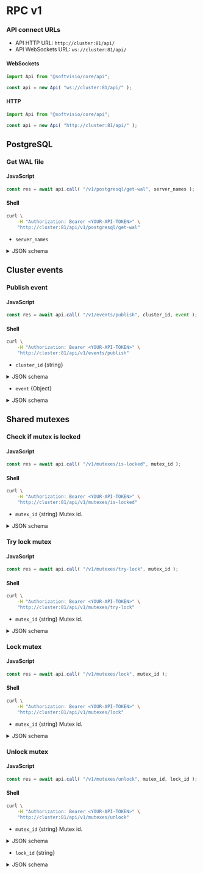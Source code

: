 # RPC v1

### API connect URLs

- API HTTP URL: `http://cluster:81/api/`
- API WebSockets URL: `ws://cluster:81/api/`

<!-- tabs:start -->

#### **WebSockets**

```javascript
import Api from "@softvisio/core/api";

const api = new Api( "ws://cluster:81/api/" );
```

#### **HTTP**

```javascript
import Api from "@softvisio/core/api";

const api = new Api( "http://cluster:81/api/" );
```

<!-- tabs:end -->

## PostgreSQL

### Get WAL file

<!-- tabs:start -->

#### **JavaScript**

```javascript
const res = await api.call( "/v1/postgresql/get-wal", server_names );
```

#### **Shell**

```sh
curl \
    -H "Authorization: Bearer <YOUR-API-TOKEN>" \
    "http://cluster:81/api/v1/postgresql/get-wal"
```

<!-- tabs:end -->

- `server_names`

<details>
    <summary>JSON schema</summary>

<!-- tabs:start -->

#### **JSON**

```json
{
    "anyOf": [
        {
            "type": "string",
            "format": "nginx-server-name"
        },
        {
            "type": "array",
            "items": {
                "type": "string",
                "format": "nginx-server-name"
            },
            "minItems": 1,
            "uniqueItems": true
        }
    ]
}
```

#### **YAML**

```yaml
anyOf:
  - type: string
    format: nginx-server-name
  - type: array
    items:
      type: string
      format: nginx-server-name
    minItems: 1
    uniqueItems: true
```

<!-- tabs:end -->

</details>

## Cluster events

### Publish event

<!-- tabs:start -->

#### **JavaScript**

```javascript
const res = await api.call( "/v1/events/publish", cluster_id, event );
```

#### **Shell**

```sh
curl \
    -H "Authorization: Bearer <YOUR-API-TOKEN>" \
    "http://cluster:81/api/v1/events/publish"
```

<!-- tabs:end -->

- `cluster_id` {string}

<details>
    <summary>JSON schema</summary>

<!-- tabs:start -->

#### **JSON**

```json
{
    "type": "string"
}
```

#### **YAML**

```yaml
type: string
```

<!-- tabs:end -->

</details>

- `event` {Object}

<details>
    <summary>JSON schema</summary>

<!-- tabs:start -->

#### **JSON**

```json
{
    "type": "object",
    "properties": {
        "name": {
            "type": "string"
        },
        "users": {
            "type": [
                "null",
                "string",
                "array"
            ]
        },
        "data": {
            "type": "string"
        }
    },
    "additionalProperties": false,
    "required": [
        "name"
    ]
}
```

#### **YAML**

```yaml
type: object
properties:
  name:
    type: string
  users:
    type:
      - "null"
      - string
      - array
  data:
    type: string
additionalProperties: false
required:
  - name
```

<!-- tabs:end -->

</details>

## Shared mutexes

### Check if mutex is locked

<!-- tabs:start -->

#### **JavaScript**

```javascript
const res = await api.call( "/v1/mutexes/is-locked", mutex_id );
```

#### **Shell**

```sh
curl \
    -H "Authorization: Bearer <YOUR-API-TOKEN>" \
    "http://cluster:81/api/v1/mutexes/is-locked"
```

<!-- tabs:end -->

- `mutex_id` {string} Mutex id.

<details>
    <summary>JSON schema</summary>

<!-- tabs:start -->

#### **JSON**

```json
{
    "type": "string"
}
```

#### **YAML**

```yaml
type: string
```

<!-- tabs:end -->

</details>

### Try lock mutex

<!-- tabs:start -->

#### **JavaScript**

```javascript
const res = await api.call( "/v1/mutexes/try-lock", mutex_id );
```

#### **Shell**

```sh
curl \
    -H "Authorization: Bearer <YOUR-API-TOKEN>" \
    "http://cluster:81/api/v1/mutexes/try-lock"
```

<!-- tabs:end -->

- `mutex_id` {string} Mutex id.

<details>
    <summary>JSON schema</summary>

<!-- tabs:start -->

#### **JSON**

```json
{
    "type": "string"
}
```

#### **YAML**

```yaml
type: string
```

<!-- tabs:end -->

</details>

### Lock mutex

<!-- tabs:start -->

#### **JavaScript**

```javascript
const res = await api.call( "/v1/mutexes/lock", mutex_id );
```

#### **Shell**

```sh
curl \
    -H "Authorization: Bearer <YOUR-API-TOKEN>" \
    "http://cluster:81/api/v1/mutexes/lock"
```

<!-- tabs:end -->

- `mutex_id` {string} Mutex id.

<details>
    <summary>JSON schema</summary>

<!-- tabs:start -->

#### **JSON**

```json
{
    "type": "string"
}
```

#### **YAML**

```yaml
type: string
```

<!-- tabs:end -->

</details>

### Unlock mutex

<!-- tabs:start -->

#### **JavaScript**

```javascript
const res = await api.call( "/v1/mutexes/unlock", mutex_id, lock_id );
```

#### **Shell**

```sh
curl \
    -H "Authorization: Bearer <YOUR-API-TOKEN>" \
    "http://cluster:81/api/v1/mutexes/unlock"
```

<!-- tabs:end -->

- `mutex_id` {string} Mutex id.

<details>
    <summary>JSON schema</summary>

<!-- tabs:start -->

#### **JSON**

```json
{
    "type": "string"
}
```

#### **YAML**

```yaml
type: string
```

<!-- tabs:end -->

</details>

- `lock_id` {string}

<details>
    <summary>JSON schema</summary>

<!-- tabs:start -->

#### **JSON**

```json
{
    "type": "string",
    "format": "uuid"
}
```

#### **YAML**

```yaml
type: string
format: uuid
```

<!-- tabs:end -->

</details>
